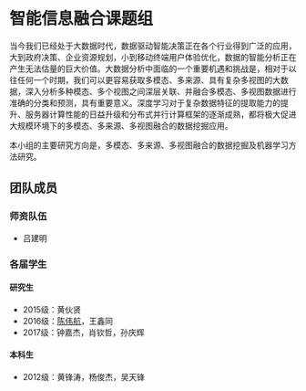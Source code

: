 # 智能信息融合课题组 

当今我们已经处于大数据时代，数据驱动智能决策正在各个行业得到广泛的应用，大到政府决策、企业资源规划，小到移动终端用户体验优化，数据的智能分析正在产生无法估量的巨大价值。大数据分析中面临的一个重要机遇和挑战是，相对于以往任何一个时期，我们可以更容易获取多模态、多来源、具有复杂多视图的大数据，深入分析多种模态、多个视图之间深层关联、并融合多模态、多视图数据进行准确的分类和预测，具有重要意义。深度学习对于复杂数据特征的提取能力的提升、服务器计算性能的日益升级和分布式并行计算框架的逐渐成熟，都将极大促进大规模环境下的多模态、多来源、多视图融合的数据挖掘应用。

本小组的主要研究方向是，多模态、多来源、多视图融合的数据挖掘及机器学习方法研究。

## 团队成员
### 师资队伍
- 吕建明

### 各届学生
#### 研究生
- 2015级：黄伙贤
- 2016级：[陈伟航](http://cweihang.cn)，王鑫同
- 2017级：钟嘉杰，肖钦哲，孙庆辉

#### 本科生
- 2012级：黄锋涛，杨俊杰，吴天锋

